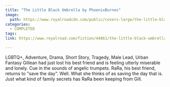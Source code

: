 ```yaml
---
title: "The Little Black Umbrella by PhoenixBurnes"
image:
  path: https://www.royalroadcdn.com/public/covers-large/the-little-black-umbrella--48575.jpg
categories:
  - COMPLETED
tags:
link: https://www.royalroad.com/fiction/44861/the-little-black-umbrella

---
```

LGBTQ+, Adventure, Drama, Short Story, Tragedy, Male Lead, Urban Fantasy Gillean had just lost his best friend and is feeling utterly miserable and lonely.
Cue in the sounds of angelic trumpets. RaRa, his best friend, returns to "save the day". Well. What she thinks of as saving the day that is.
Just what kind of family secrets has RaRa been keeping from Gill.

